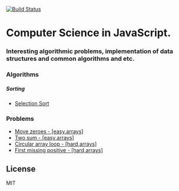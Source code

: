 [![Build Status](https://travis-ci.org/ilkinisgandarov/csinjs.svg?branch=master)](https://travis-ci.org/ilkinisgandarov/csinjs)

# Computer Science in JavaScript. 
### Interesting algorithmic problems, implementation of data structures and common algorithms and etc.

### Algorithms
##### Sorting
* <a href="https://github.com/ilkinisgandarov/csinjs/tree/master/algorithms/sorting/selection-sort">Selection Sort</a>

### Problems
* <a href="https://github.com/ilkinisgandarov/csinjs/tree/master/problems/move-zeroes">Move zeroes - [easy,arrays]</a>
* <a href="https://github.com/ilkinisgandarov/csinjs/tree/master/problems/two-sum">Two sum - [easy,arrays]</a>
* <a href="https://github.com/ilkinisgandarov/csinjs/tree/master/problems/circular-array-loop">Circular array loop - [hard,arrays]</a>
* <a href="https://github.com/ilkinisgandarov/csinjs/tree/master/problems/first-missing-positive">First missing positive - [hard,arrays]</a>

License
----
MIT
